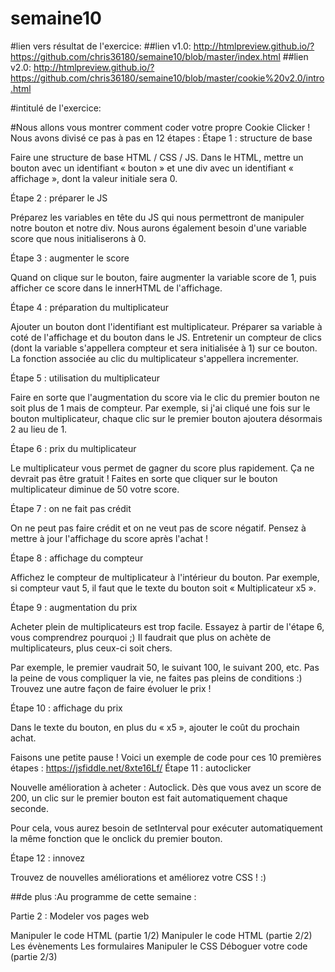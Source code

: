# semaine10
#lien vers résultat de l'exercice:
##lien v1.0: http://htmlpreview.github.io/?https://github.com/chris36180/semaine10/blob/master/index.html
##lien v2.0: http://htmlpreview.github.io/?https://github.com/chris36180/semaine10/blob/master/cookie%20v2.0/intro.html

#intitulé de l'exercice:

#Nous allons vous montrer comment coder votre propre Cookie Clicker ! Nous avons divisé ce pas à pas en 12 étapes :
Étape 1 : structure de base

Faire une structure de base HTML / CSS / JS. Dans le HTML, mettre un bouton avec un identifiant « bouton » et une div avec un identifiant « affichage », dont la valeur initiale sera 0.

Étape 2 : préparer le JS

Préparez les variables en tête du JS qui nous permettront de manipuler notre bouton et notre div. Nous aurons également besoin d'une variable score que nous initialiserons à 0.

Étape 3 : augmenter le score

Quand on clique sur le bouton, faire augmenter la variable score de 1, puis afficher ce score dans le innerHTML de l'affichage.

Étape 4 : préparation du multiplicateur

Ajouter un bouton dont l'identifiant est multiplicateur. Préparer sa variable à coté de l'affichage et du bouton dans le JS. Entretenir un compteur de clics (dont la variable s'appellera compteur et sera initialisée à 1) sur ce bouton. La fonction associée au clic du multiplicateur s'appellera incrementer.

Étape 5 : utilisation du multiplicateur

Faire en sorte que l'augmentation du score via le clic du premier bouton ne soit plus de 1 mais de compteur. Par exemple, si j'ai cliqué une fois sur le bouton multiplicateur, chaque clic sur le premier bouton ajoutera désormais 2 au lieu de 1.

Étape 6 : prix du multiplicateur

Le multiplicateur vous permet de gagner du score plus rapidement. Ça ne devrait pas être gratuit ! Faites en sorte que cliquer sur le bouton multiplicateur diminue de 50 votre score.

Étape 7 : on ne fait pas crédit

On ne peut pas faire crédit et on ne veut pas de score négatif. Pensez à mettre à jour l'affichage du score après l'achat !

Étape 8 : affichage du compteur

Affichez le compteur de multiplicateur à l'intérieur du bouton. Par exemple, si compteur vaut 5, il faut que le texte du bouton soit « Multiplicateur x5 ».

Étape 9 : augmentation du prix

Acheter plein de multiplicateurs est trop facile. Essayez à partir de l'étape 6, vous comprendrez pourquoi ;) Il faudrait que plus on achète de multiplicateurs, plus ceux-ci soit chers.

Par exemple, le premier vaudrait 50, le suivant 100, le suivant 200, etc. Pas la peine de vous compliquer la vie, ne faites pas pleins de conditions :) Trouvez une autre façon de faire évoluer le prix !

Étape 10 : affichage du prix

Dans le texte du bouton, en plus du « x5 », ajouter le coût du prochain achat.

Faisons une petite pause ! Voici un exemple de code pour ces 10 premières étapes : https://jsfiddle.net/8xte16Lf/
Étape 11 : autoclicker

Nouvelle amélioration à acheter : Autoclick. Dès que vous avez un score de 200, un clic sur le premier bouton est fait automatiquement chaque seconde.

Pour cela, vous aurez besoin de setInterval pour exécuter automatiquement la même fonction que le onclick du premier bouton.

Étape 12 : innovez

Trouvez de nouvelles améliorations et améliorez votre CSS ! :)

 ##de plus :Au programme de cette semaine :

Partie 2 : Modeler vos pages web

Manipuler le code HTML (partie 1/2)
Manipuler le code HTML (partie 2/2)
Les évènements
Les formulaires
Manipuler le CSS
Déboguer votre code (partie 2/3)
